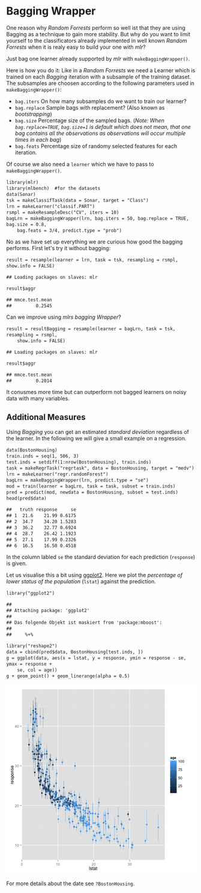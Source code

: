 


Bagging Wrapper
========================================================

One reason why *Random Forrests* perform so well ist that they are using Bagging as a technique to gain more stability.
But why do you want to limit yourself to the classificators already implemented in well known *Random Forrests* when it is realy easy to build your one with *mlr*?

Just bag one learner already supported by *mlr* with `makeBaggingWrapper()`.

Here is how you do it:
Like in a *Random Forrests* we need a Learner which is trained on each *Bagging* iteration with a subsample of the training dataset.
The subsamples are choosen according to the following parameters used in `makeBaggingWrapper()`:
* `bag.iters` On how many subsamples do we want to train our learner?
* `bag.replace` Sample bags with replacement? (Also known as *bootstrapping*)
* `bag.size` Percentage size of the sampled bags. (*Note: When `bag.replace=TRUE`, `bag.size=1` is default which does not mean, that one bag contains all the observations as observations will occur multiple times in each bag*)
* `bag.feats` Percentage size of randomy selected features for each iteration. 

Of course we also need a `learner` which we have to pass to `makeBaggingWrapper()`.


```splus
library(mlr)
library(mlbench)  #for the datasets
data(Sonar)
tsk = makeClassifTask(data = Sonar, target = "Class")
lrn = makeLearner("classif.PART")
rsmpl = makeResampleDesc("CV", iters = 10)
bagLrn = makeBaggingWrapper(lrn, bag.iters = 50, bag.replace = TRUE, bag.size = 0.8, 
    bag.feats = 3/4, predict.type = "prob")
```

No as we have set up everything we are curious how good the bagging performs.
First let's try it without bagging:

```splus
result = resample(learner = lrn, task = tsk, resampling = rsmpl, show.info = FALSE)
```

```
## Loading packages on slaves: mlr
```

```splus
result$aggr
```

```
## mmce.test.mean 
##         0.2545
```

Can we improve using *mlrs bagging Wrapper*?

```splus
result = resultBagging = resample(learner = bagLrn, task = tsk, resampling = rsmpl, 
    show.info = FALSE)
```

```
## Loading packages on slaves: mlr
```

```splus
result$aggr
```

```
## mmce.test.mean 
##         0.2014
```

It conusmes more time but can outperform not bagged learners on noisy data with many variables.



Additional Measures
-------------------
Using *Bagging* you can get an estimated *standard deviation* regardless of the learner.
In the following we will give a small example on a regression.


```splus
data(BostonHousing)
train.inds = seq(1, 506, 3)
test.inds = setdiff(1:nrow(BostonHousing), train.inds)
task = makeRegrTask("regrtask", data = BostonHousing, target = "medv")
lrn = makeLearner("regr.randomForest")
bagLrn = makeBaggingWrapper(lrn, predict.type = "se")
mod = train(learner = bagLrn, task = task, subset = train.inds)
pred = predict(mod, newdata = BostonHousing, subset = test.inds)
head(pred$data)
```

```
##   truth response     se
## 1  21.6    21.99 0.6175
## 2  34.7    34.20 1.5283
## 3  36.2    32.77 0.6924
## 4  28.7    26.42 1.1923
## 5  27.1    17.99 0.2326
## 6  16.5    16.50 0.4518
```

In the column labled `se` the standard deviation for each prediction (`response`) is given.

Let us visualise this a bit using [ggplot2](http://ggplot2.org/).
Here we plot the *percentage of lower status of the population* (`lstat`) against the prediction.

```splus
library("ggplot2")
```

```
## 
## Attaching package: 'ggplot2'
## 
## Das folgende Objekt ist maskiert from 'package:mboost':
## 
##     %+%
```

```splus
library("reshape2")
data = cbind(pred$data, BostonHousing[test.inds, ])
g = ggplot(data, aes(x = lstat, y = response, ymin = response - se, ymax = response + 
    se, col = age))
g + geom_point() + geom_linerange(alpha = 0.5)
```

![plot of chunk makeBaggingWrapper_regressionPlot](figure/makeBaggingWrapper_regressionPlot.png) 

For more details about the date see `?BostonHousing`.

